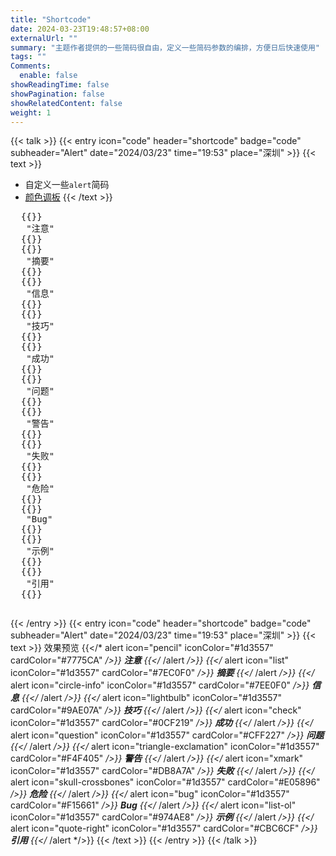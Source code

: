 ```yaml
---
title: "Shortcode"
date: 2024-03-23T19:48:57+08:00
externalUrl: ""
summary: "主题作者提供的一些简码很自由，定义一些简码参数的编排，方便日后快速使用"
tags: ""
Comments:
  enable: false
showReadingTime: false
showPagination: false
showRelatedContent: false
weight: 1
---
```


{{< talk >}}
  {{< entry icon="code" header="shortcode" badge="code" subheader="Alert" date="2024/03/23" time="19:53" place="深圳" >}}
  {{< text >}}
  - 自定义一些`alert`简码
  - [颜色调板](https://htmlcolorcodes.com/color-picker/)
  {{< /text >}}
  <pre>
  {{</* alert icon="pencli" iconColor="#1d3557" cardColor="#7775CA" */>}}
   "注意"
  {{</* /alert */>}}
  {{</* alert icon="list" iconColor="#1d3557" cardColor="#7EC0F0"  */>}}
   "摘要"
  {{</* /alert */>}}
  {{</* alert icon="circle-info" iconColor="#1d3557" cardColor="#7EE0F0"  */>}}
   "信息"
  {{</* /alert */>}}
  {{</* alert icon="lightbulb" iconColor="#1d3557" cardColor="#9AE07A"  */>}}
   "技巧"
  {{</* /alert */>}}
  {{</* alert icon="check" iconColor="#1d3557" cardColor="#0CF219"  */>}}
   "成功"
  {{</* /alert */>}}
  {{</* alert icon="question" iconColor="#1d3557" cardColor="#CFF227"  */>}}
   "问题"
  {{</* /alert */>}}
  {{</* alert icon="triangle-exclamation" iconColor="#1d3557" cardColor="#F4F405"  */>}}
   "警告"
  {{</* /alert */>}}
  {{</* alert icon="xmark" iconColor="#1d3557" cardColor="#DB8A7A"  */>}}
   "失败"
  {{</* /alert */>}}
  {{</* alert icon="skull-crossbones" iconColor="#1d3557" cardColor="#E05896"  */>}}
   "危险"
  {{</* /alert */>}}
  {{</* alert icon="bug" iconColor="#1d3557" cardColor="#F15661"  */>}}
   "Bug"
  {{</* /alert */>}}
  {{</* alert icon="list-ol" iconColor="#1d3557" cardColor="#974AE8"  */>}}
   "示例"
  {{</* /alert */>}}
  {{</* alert icon="quote-right" iconColor="#1d3557" cardColor="#CBC6CF"  */>}}
   "引用"
  {{</* /alert */>}}
  </pre>
  {{< /entry >}}
  {{< entry icon="code" header="shortcode" badge="code" subheader="Alert" date="2024/03/23" time="19:53" place="深圳" >}}
  {{< text >}}
  效果预览
  {{</* alert icon="pencil" iconColor="#1d3557" cardColor="#7775CA" */>}}
   **注意**
  {{</* /alert */>}}
  {{</* alert icon="list" iconColor="#1d3557" cardColor="#7EC0F0"  */>}}
   **摘要**
  {{</* /alert */>}}
  {{</* alert icon="circle-info" iconColor="#1d3557" cardColor="#7EE0F0"  */>}}
   **信息**
  {{</* /alert */>}}
  {{</* alert icon="lightbulb" iconColor="#1d3557" cardColor="#9AE07A"  */>}}
   **技巧**
  {{</* /alert */>}}
  {{</* alert icon="check" iconColor="#1d3557" cardColor="#0CF219"  */>}}
   **成功**
  {{</* /alert */>}}
  {{</* alert icon="question" iconColor="#1d3557" cardColor="#CFF227"  */>}}
   **问题**
  {{</* /alert */>}}
  {{</* alert icon="triangle-exclamation" iconColor="#1d3557" cardColor="#F4F405"  */>}}
   **警告**
  {{</* /alert */>}}
  {{</* alert icon="xmark" iconColor="#1d3557" cardColor="#DB8A7A"  */>}}
   **失败**
  {{</* /alert */>}}
  {{</* alert icon="skull-crossbones" iconColor="#1d3557" cardColor="#E05896"  */>}}
   **危险**
  {{</* /alert */>}}
  {{</* alert icon="bug" iconColor="#1d3557" cardColor="#F15661"  */>}}
   **Bug**
  {{</* /alert */>}}
  {{</* alert icon="list-ol" iconColor="#1d3557" cardColor="#974AE8"  */>}}
   **示例**
  {{</* /alert */>}}
  {{</* alert icon="quote-right" iconColor="#1d3557" cardColor="#CBC6CF"  */>}}
   **引用**
  {{</* /alert */>}}
  {{< /text >}}
  {{< /entry >}}
{{< /talk >}}
